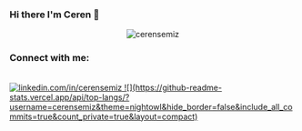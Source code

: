 ### Hi there I'm Ceren 👋 

<!--
**cerensemiz/cerensemiz** is a ✨ _special_ ✨ repository because its `README.md` (this file) appears on your GitHub profile.

Here are some ideas to get you started:


- 🔭 I’m currently working on ...
- 🌱 I’m currently learning ...
- 👯 I’m looking to collaborate on ...
- 🤔 I’m looking for help with ...
- 💬 Ask me about ...
- 📫 How to reach me: ...
- 😄 Pronouns: ...
- ⚡ Fun fact: ...

-->






<p align="center"> <img src="https://github-readme-stats.vercel.app/api?username=cerensemiz&show_icons=true&theme=gotham" alt="cerensemiz" />
  
  ### Connect with me:
  <br/>
    <a href="https://www.linkedin.com/in/ceren-semiz-2482b7182/"><img title="linkedin.com/in/cerensemiz" src="https://img.shields.io/badge/-LinkedIn-%230077B5?style=for-the-badge&logo=linkedin&logoColor=white">
      ![](https://github-readme-stats.vercel.app/api/top-langs/?username=cerensemiz&theme=nightowl&hide_border=false&include_all_commits=true&count_private=true&layout=compact)

